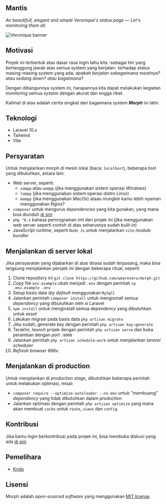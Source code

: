 ## Mantis

_An beautifull, elegant and simple Veronique's status page — Let's monitoring them all._

![Veronique banner](./banner.png)

## Motivasi
Projek ini terbentuk atas dasar rasa ingin tahu kita -sebagai tim yang bertanggung jawab atas semua system yang berjalan- terhadap status masing-masing system yang ada; _apakah berjalan sebagaimana mestinya? atau sedang _down_? atau bagaimana?_

Dengan dibangunnya system ini, harapannya kita dapat melakukan kegiatan _monitoring_ semua system dengan akurat dan engga ribet.
 
Kalimat di atas adalah cerita singkat dari bagaimana system ***Morph*** ini lahir.

## Teknologi
- Laravel 10.x
- Tailwind
- Vite

## Persyaratan
Untuk menjalankan morph di mesin lokal (baca: _`localhost`_), beberapa _tool_ yang dibutuhkan, antara lain:

- Web server, seperti:
    -  `xampp` atau `wampp` (jika menggunakan sistem operasi _Windows_)
     - `lampp` (jika menggunakan sistem operasi distro _Linux_)
     - `mampp` (jika menggunakan _MacOs_) ataau mungkin kamu lebih nyaman menggunakan Nginx?
- `composer` untuk mengurus _dependencies_ yang kita gunakan, yang mana bisa diunduh [di sini](https://getcomposer.org)
- `php ^8.x` bahasa pemrograman inti dari projek ini (jika menggunakan web server seperti contoh di atas seharusnya sudah _built-in_)
- JavaScript _runtime_, seperti `Node Js` untuk menjalankan `vite` _module bundler_

## Menjalankan di server lokal
Jika persyaratan yang dijabarkan di atas dirasa sudah terpasang, maka bisa langsung menjalankan perojek ini dengan beberapa ritual, seperti:

1. Clone repository ini `git clone https://github.com/wearevero/morph.git`
2. _Copy_ file `env.example` ubah menjadi `.env` dengan perintah `cp .env.example .env`
3. Setup basis data (_by default_ menggunakan `MySql`)
4. Jalankan perintah `composer install` untuk mengisntall semua _dependency_ yang dibutuhkan oleh si Laravel
5. `npm install` untuk menginstall semua _dependency_ yang dibutuhkan untuk _asset_
6. Lakukan migrasi pada basis data `php artisan migrate`
7. Jika sudah, generate key dengan perintah `php artisan key:generate`
8. Terakhir, _launch_ projek dengan perintah `php artisan serve` dan buka peramban dengan _port_ `:8000`
9. Jalankan perintah `php artisan schedule:work` untuk menjalankan _laravel scheduler_
10. _Refresh browser 666x_

## Menjalankan di production
Untuk menjalankan di _production stage_, dibutuhkan beberapa perintah untuk melakukan optimasi, misal:
- `composer require --optimize-autoloader --no-dev` untuk "membuang" _dependency_ yang tidak dibutuhkan dalam _production_
- Jalankan optimasi dengan perintah `php artisan optimize` yang mana akan membuat `cache` untuk `route`, `views` dan `config`

## Kontribusi

Jika kamu ingin berkontribusi pada projek ini, bisa membuka diskusi yang ada [di sini](https://github.com/wearevero/morph/discussions)

## Pemelihara
- [Krido](https://github.com/yuxeun)

## Lisensi

Morph adalah _open-sourced software_ yang menggunakan [MIT license](./LICENSE).

